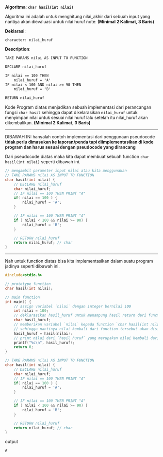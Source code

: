 **Algoritma**: **`char hasil(int nilai)`**

Algoritma ini adalah untuk menghitung nilai_akhir dari sebuah input yang nantiya akan dievaluasi untuk nilai huruf note: **(Minimal 2 Kalimat, 3 Baris)**

**Deklarasi**: 

`character: nilai_huruf`

**Description**:

```txt
TAKE PARAMS nilai AS INPUT TO FUNCTION

DECLARE nilai_huruf

IF nilai == 100 THEN 
    nilai_huruf = 'A'
IF nilai < 100 AND nilai >= 90 THEN 
    nilai_huruf = 'B'

RETURN nilai_huruf
```

Kode Program diatas menjadikan sebuah implementasi dari perancangan fungsi `char hasil` sehingga dapat dikelarasikan `nilai_huruf` untuk menyimpan nilai untuk sesuai nilai huruf lalu setelah itu nilai_huruf akan dikembalikan. **(Minimal 2 Kalimat, 3 Baris)**  

___

DIBAWAH INI hanyalah contoh implementasi dari penggunaan pseudocode **tidak perlu dimasukan ke laporan/penda tapi diimplementasikan di kode program dan harus sesuai dengan pseudocode yang dirancang**

Dari pseudocode diatas maka kita dapat membuat sebuah function `char hasil(int nilai)` seperti dibawah ini.

```c
// mengambil parameter input nilai atau kita menggunakan 
// TAKE PARAMS nilai AS INPUT TO FUNCTION
char hasil(int nilai) {  
    // DECLARE nilai_huruf
    char nilai_huruf; 
    // IF nilai == 100 THEN PRINT "A"
    if( nilai == 100 ) { 
        nilai_huruf = 'A';
    } 

    // IF nilai == 100 THEN PRINT "A"
    if ( nilai < 100 && nilai >= 90) { 
        nilai_huruf = 'B';
    }

    // RETURN nilai_huruf
    return nilai_huruf; // char
}
```

--- 

Nah untuk function diatas bisa kita implementasikan dalam suatu program jadinya seperti dibawah ini.

```c
#include<stdio.h>

// prototype function
char hasil(int nilai);

// main function
int main() {
    // assign variabel `nilai` dengan integer bernilai 100 
    int nilai = 100;
    // deklarasikan hasil_huruf untuk menampung hasil return dari function `char hasil(int nilai)` 
    char hasil_huruf;
    // memberikan variabel `nilai` kepada function `char hasil(int nilai)` 
    // sehingga nantinya nilai kembali dari function tersebut akan disimpan ke variabel `hasil_huruf`   
    hasil_huruf = hasil(nilai);
    // print nilai dari `hasil huruf` yang merupakan nilai kembali dari function `hasil`
    printf("%c\n", hasil_huruf); 
    return 0; 
}

// TAKE PARAMS nilai AS INPUT TO FUNCTION
char hasil(int nilai) {  
    // DECLARE nilai_huruf
    char nilai_huruf; 
    // IF nilai == 100 THEN PRINT "A"
    if( nilai == 100 ) { 
        nilai_huruf = 'A';
    } 

    // IF nilai == 100 THEN PRINT "A"
    if ( nilai < 100 && nilai >= 90) { 
        nilai_huruf = 'B';
    }

    // RETURN nilai_huruf
    return nilai_huruf; // char
}
```

output

```
A
```

